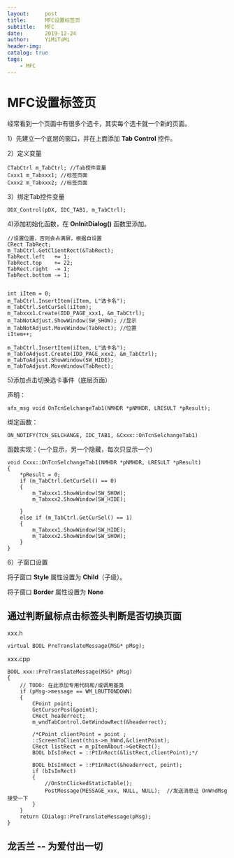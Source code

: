 ```yaml
---
layout:     post
title:      MFC设置标签页
subtitle:   MFC
date:       2019-12-24
author:     YiMiTuMi
header-img: 
catalog: true
tags:
    - MFC
---
```


# MFC设置标签页

经常看到一个页面中有很多个选卡，其实每个选卡就一个新的页面。

1）先建立一个底层的窗口，并在上面添加 **Tab Control** 控件。


2）定义变量

	CTabCtrl m_TabCtrl; //Tab控件变量
	Cxxx1 m_Tabxxx1; //标签页面
	Cxxx2 m_Tabxxx2; //标签页面

3）绑定Tab控件变量

	DDX_Control(pDX, IDC_TAB1, m_TabCtrl);

4)添加初始化函数，在 **OnInitDialog()** 函数里添加。

	//设置位置，否则会占满屏，根据自设置
	CRect TabRect;
	m_TabCtrl.GetClientRect(&TabRect);
	TabRect.left   += 1;
	TabRect.top    += 22;
	TabRect.right  -= 1;
	TabRect.bottom -= 1;
	

	int iItem = 0;
	m_TabCtrl.InsertItem(iItem, L"选卡名");
	m_TabCtrl.SetCurSel(iItem);
	m_Tabxxx1.Create(IDD_PAGE_xxx1, &m_TabCtrl);
	m_TabNotAdjust.ShowWindow(SW_SHOW); //显示
	m_TabNotAdjust.MoveWindow(TabRect); //位置
	iItem++;

	m_TabCtrl.InsertItem(iItem, L"选卡名");
	m_TabToAdjust.Create(IDD_PAGE_xxx2, &m_TabCtrl);
	m_TabToAdjust.ShowWindow(SW_HIDE);
	m_TabToAdjust.MoveWindow(TabRect);

5)添加点击切换选卡事件（底层页面）

声明：

	afx_msg void OnTcnSelchangeTab1(NMHDR *pNMHDR, LRESULT *pResult);

绑定函数：

	ON_NOTIFY(TCN_SELCHANGE, IDC_TAB1, &Cxxx::OnTcnSelchangeTab1)

函数实现：(一个显示，另一个隐藏，每次只显示一个)

	void Cxxx::OnTcnSelchangeTab1(NMHDR *pNMHDR, LRESULT *pResult)
	{
		*pResult = 0;
		if (m_TabCtrl.GetCurSel() == 0)
		{
			m_Tabxxx1.ShowWindow(SW_SHOW);
			m_Tabxxx2.ShowWindow(SW_HIDE);
			
		}
		else if (m_TabCtrl.GetCurSel() == 1)
		{
			m_Tabxxx1.ShowWindow(SW_HIDE);
			m_Tabxxx2.ShowWindow(SW_SHOW);
		}
	}

6）子窗口设置

将子窗口 **Style** 属性设置为 **Child**（子级）。

将子窗口 **Border** 属性设置为 **None**

## 通过判断鼠标点击标签头判断是否切换页面

xxx.h

	virtual BOOL PreTranslateMessage(MSG* pMsg);
	
xxx.cpp

	BOOL xxx::PreTranslateMessage(MSG* pMsg)
	{
		// TODO: 在此添加专用代码和/或调用基类
		if (pMsg->message == WM_LBUTTONDOWN)
		{
			CPoint point;
			GetCursorPos(&point);
			CRect headerrect;
			m_wndTabControl.GetWindowRect(&headerrect);

			/*CPoint clientPoint = point ;
			::ScreenToClient(this->m_hWnd,&clientPoint);
			CRect listRect = m_pItemAbout->GetRect();
			BOOL bIsInRect = ::PtInRect(&listRect,clientPoint);*/

			BOOL bIsInRect = ::PtInRect(&headerrect, point);
			if (bIsInRect)
			{
				//OnStnClickedStaticTable();
				PostMessage(MESSAGE_xxx, NULL, NULL);  //发送消息让 OnWndMsg 接受一下
			}
		}
		return CDialog::PreTranslateMessage(pMsg);
	}

## 龙舌兰 -- 为爱付出一切
	
